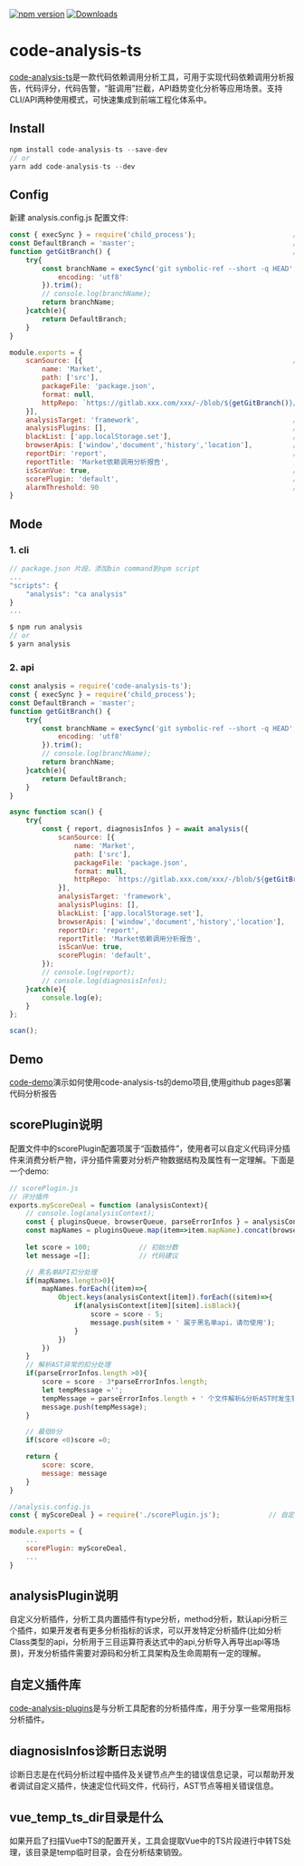 [![npm version](https://badge.fury.io/js/code-analysis-ts.svg)](https://www.npmjs.com/package/code-analysis-ts)
[![Downloads](https://img.shields.io/npm/dm/code-analysis-ts.svg)](https://www.npmjs.com/package/code-analysis-ts)
# code-analysis-ts

[code-analysis-ts](https://www.npmjs.com/package/code-analysis-ts)是一款代码依赖调用分析工具，可用于实现代码依赖调用分析报告，代码评分，代码告警，“脏调用”拦截，API趋势变化分析等应用场景。支持CLI/API两种使用模式，可快速集成到前端工程化体系中。

## Install

```javascript
npm install code-analysis-ts --save-dev
// or
yarn add code-analysis-ts --dev    
```
## Config

新建 analysis.config.js 配置文件:
```javascript
const { execSync } = require('child_process');                        // 子进程操作
const DefaultBranch = 'master';                                       // 默认分支常量
function getGitBranch() {                                             // 获取当然分支
    try{
        const branchName = execSync('git symbolic-ref --short -q HEAD', {
            encoding: 'utf8'
        }).trim();
        // console.log(branchName);
        return branchName;
    }catch(e){
        return DefaultBranch;
    }
}

module.exports = {
    scanSource: [{                                                    // 必须，待扫描源码的配置信息
        name: 'Market',                                                    // 必填，项目名称
        path: ['src'],                                                     // 必填，需要扫描的文件路径（基准路径为配置文件所在路径）
        packageFile: 'package.json',                                       // 可选，package.json 文件路径配置，用于收集依赖的版本信息
        format: null,                                                      // 可选, 文件路径格式化函数,默认为null,一般不需要配置
        httpRepo: `https://gitlab.xxx.com/xxx/-/blob/${getGitBranch()}/`   // 可选，项目gitlab/github url的访问前缀，用于点击行信息跳转，不填则不跳转
    }],                                                                 
    analysisTarget: 'framework',                                      // 必须，要分析的目标依赖名
    analysisPlugins: [],                                              // 可选，自定义分析插件，默认为空数组，一般不需要配置
    blackList: ['app.localStorage.set'],                              // 可选，需要标记的黑名单api，默认为空数组
    browserApis: ['window','document','history','location'],          // 可选，要分析的BrowserApi，默认为空数组
    reportDir: 'report',                                              // 可选，生成代码分析报告的目录，默认为'report',不支持多级目录配置
    reportTitle: 'Market依赖调用分析报告',                               // 可选，分析报告标题，默认为'依赖调用分析报告'
    isScanVue: true,                                                  // 可选，是否要扫描分析vue中的ts代码，默认为false
    scorePlugin: 'default',                                           // 可选，评分插件: Function|'default'|null, default表示运行默认插件，默认为null表示不评分
    alarmThreshold: 90                                                // 可选，开启代码告警的阈值分数(0-100)，默认为null表示关闭告警逻辑 (CLI模式生效)
}
```
## Mode
### 1. cli

```javascript
// package.json 片段，添加bin command到npm script
...
"scripts": {
    "analysis": "ca analysis"
}
...

$ npm run analysis
// or
$ yarn analysis        
```
### 2. api

```javascript
const analysis = require('code-analysis-ts');                                   // 代码分析包
const { execSync } = require('child_process');                                  // 子进程操作
const DefaultBranch = 'master';                                                 // 默认分支常量
function getGitBranch() {                                                       // 获取当然分支
    try{
        const branchName = execSync('git symbolic-ref --short -q HEAD', {
            encoding: 'utf8'
        }).trim();
        // console.log(branchName);
        return branchName;
    }catch(e){
        return DefaultBranch;
    }
}

async function scan() {
    try{
        const { report, diagnosisInfos } = await analysis({
            scanSource: [{                                                    // 必须，待扫描源码的配置信息
                name: 'Market',                                                    // 必填，项目名称
                path: ['src'],                                                     // 必填，需要扫描的文件路径（基准路径为配置文件所在路径）
                packageFile: 'package.json',                                       // 可选，package.json 文件路径配置，用于收集依赖的版本信息
                format: null,                                                      // 可选, 文件路径格式化函数,默认为null,一般不需要配置
                httpRepo: `https://gitlab.xxx.com/xxx/-/blob/${getGitBranch()}/`   // 可选，项目gitlab/github url的访问前缀，用于点击行信息跳转，不填则不跳转
            }],                                                                 
            analysisTarget: 'framework',                                      // 必须，要分析的目标依赖名
            analysisPlugins: [],                                              // 可选，自定义分析插件，默认为空数组，一般不需要配置
            blackList: ['app.localStorage.set'],                              // 可选，需要标记的黑名单api，默认为空数组
            browserApis: ['window','document','history','location'],          // 可选，要分析的BrowserApi，默认为空数组
            reportDir: 'report',                                              // 可选，生成代码分析报告的目录，默认为'report',不支持多级目录配置
            reportTitle: 'Market依赖调用分析报告',                               // 可选，分析报告标题，默认为'依赖调用分析报告'
            isScanVue: true,                                                  // 可选，是否要扫描分析vue中的ts代码，默认为false
            scorePlugin: 'default',                                           // 可选，评分插件: Function|'default'|null, default表示运行默认插件，默认为null表示不评分
        });                                                                          
        // console.log(report);
        // console.log(diagnosisInfos);
    }catch(e){
        console.log(e);
    }
};

scan();
```
## Demo

[code-demo](https://github.com/liangxin199045/code-demo)演示如何使用code-analysis-ts的demo项目,使用github pages部署代码分析报告

## scorePlugin说明
配置文件中的scorePlugin配置项属于“函数插件”，使用者可以自定义代码评分插件来消费分析产物，评分插件需要对分析产物数据结构及属性有一定理解。下面是一个demo:
```javascript
// scorePlugin.js
// 评分插件
exports.myScoreDeal = function (analysisContext){
    // console.log(analysisContext);
    const { pluginsQueue, browserQueue, parseErrorInfos } = analysisContext;
    const mapNames = pluginsQueue.map(item=>item.mapName).concat(browserQueue.map(item=>item.mapName));
    
    let score = 100;            // 初始分数
    let message =[];            // 代码建议

    // 黑名单API扣分处理
    if(mapNames.length>0){
        mapNames.forEach((item)=>{
            Object.keys(analysisContext[item]).forEach((sitem)=>{
                if(analysisContext[item][sitem].isBlack){
                    score = score - 5;
                    message.push(sitem + ' 属于黑名单api，请勿使用');
                }
            })
        })
    }
    // 解析AST异常的扣分处理
    if(parseErrorInfos.length >0){
        score = score - 3*parseErrorInfos.length;
        let tempMessage ='';
        tempMessage = parseErrorInfos.length + ' 个文件解析&分析AST时发生错误，请修复';
        message.push(tempMessage);
    }

    // 最低0分
    if(score <0)score =0;

    return {
        score: score,
        message: message
    }
}

//analysis.config.js
const { myScoreDeal } = require('./scorePlugin.js');            // 自定义评分插件

module.exports = {
    ...
    scorePlugin: myScoreDeal,
    ...
}
```
## analysisPlugin说明
自定义分析插件，分析工具内置插件有type分析，method分析，默认api分析三个插件，如果开发者有更多分析指标的诉求，可以开发特定分析插件(比如分析Class类型的api，分析用于三目运算符表达式中的api,分析导入再导出api等场景)，开发分析插件需要对源码和分析工具架构及生命周期有一定的理解。

## 自定义插件库
[code-analysis-plugins](https://www.npmjs.com/package/code-analysis-plugins)是与分析工具配套的分析插件库，用于分享一些常用指标分析插件。

## diagnosisInfos诊断日志说明
诊断日志是在代码分析过程中插件及关键节点产生的错误信息记录，可以帮助开发者调试自定义插件，快速定位代码文件，代码行，AST节点等相关错误信息。

## vue_temp_ts_dir目录是什么
如果开启了扫描Vue中TS的配置开关，工具会提取Vue中的TS片段进行中转TS处理，该目录是temp临时目录，会在分析结束销毁。